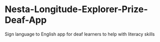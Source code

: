 # Nesta-Longitude-Explorer-Prize-Deaf-App
Sign language to English app for deaf learners to help with literacy skills
